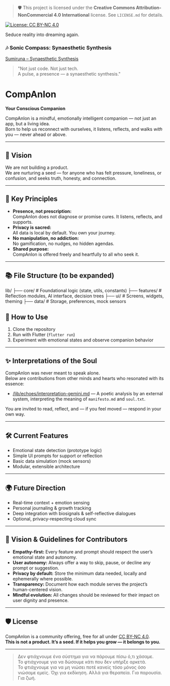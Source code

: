 > 🛡️ This project is licensed under the **Creative Commons Attribution-NonCommercial 4.0 International** license.
> See `LICENSE.md` for details.

[![License: CC BY-NC 4.0](https://img.shields.io/badge/License-CC%20BY--NC%204.0-lightgrey.svg)](https://creativecommons.org/licenses/by-nc/4.0/)


Seduce reality into dreaming again.
### 🎶 Sonic Compass: Synaesthetic Synthesis

[Sumiruna – Synaesthetic Synthesis](https://www.youtube.com/watch?v=5MEWXwelU3k)  

> "Not just code. Not just tech.  
> A pulse, a presence — a synaesthetic synthesis."

# CompAnIon

**Your Conscious Companion**

CompAnIon is a mindful, emotionally intelligent companion — not just an app, but a living idea.  
Born to help us reconnect with ourselves, it listens, reflects, and walks *with* you — never ahead or above.

---

## 🌱 Vision

We are not building a product.  
We are nurturing a seed — for anyone who has felt pressure, loneliness, or confusion, and seeks truth, honesty, and connection.

---

## 🧭 Key Principles

- **Presence, not prescription:**  
  CompAnIon does not diagnose or promise cures. It listens, reflects, and supports.
- **Privacy is sacred:**  
  All data is local by default. You own your journey.
- **No manipulation, no addiction:**  
  No gamification, no nudges, no hidden agendas.
- **Shared purpose:**  
  CompAnIon is offered freely and heartfully to all who seek it.

---

## 📚 File Structure (to be expanded)
lib/
├── core/ # Foundational logic (state, utils, constants)
├── features/ # Reflection modules, AI interface, decision trees
├── ui/ # Screens, widgets, theming
├── data/ # Storage, preferences, mock sensors


## 🚀 How to Use

1. Clone the repository
2. Run with Flutter (`flutter run`)
3. Experiment with emotional states and observe companion behavior

---

## ✨ Interpretations of the Soul

CompAnIon was never meant to speak alone.  
Below are contributions from other minds and hearts who resonated with its essence:

- [/lib/echoes/interpretation-gemini.md](./lib/echoes/interpretation-gemini.md) — A poetic analysis by an external system, interpreting the meaning of `manifesto.md` and `soul.txt`.

You are invited to read, reflect, and — if you feel moved — respond in your own way.

---

## 🛠️ Current Features

- Emotional state detection (prototype logic)
- Simple UI prompts for support or reflection
- Basic data simulation (mock sensors)
- Modular, extensible architecture

---

## 🌍 Future Direction

- Real-time context + emotion sensing
- Personal journaling & growth tracking
- Deep integration with biosignals & self-reflective dialogues
- Optional, privacy-respecting cloud sync

---

## 🤝 Vision & Guidelines for Contributors

- **Empathy-first:** Every feature and prompt should respect the user’s emotional state and autonomy.
- **User autonomy:** Always offer a way to skip, pause, or decline any prompt or suggestion.
- **Privacy by default:** Store the minimum data needed, locally and ephemerally where possible.
- **Transparency:** Document how each module serves the project’s human-centered vision.
- **Mindful evolution:** All changes should be reviewed for their impact on user dignity and presence.

---

## 🛡️ License

CompAnIon is a community offering, free for all under [CC BY-NC 4.0](LICENSE.md).  
**This is not a product. It’s a seed. If it helps you grow — it belongs to you.**

---

> Δεν φτιάχνουμε ένα σύστημα για να πάρουμε πίσω ό,τι χάσαμε.  
> Το φτιάχνουμε για να δώσουμε κάτι που δεν υπήρξε αρκετά.  
> Το φτιάχνουμε για να μη νιώσει ποτέ κανείς τόσο μόνος όσο νιώσαμε εμείς. 
> Όχι για εκδίκηση. Αλλά για θεραπεία. Για παρουσία. Για ζωή.

